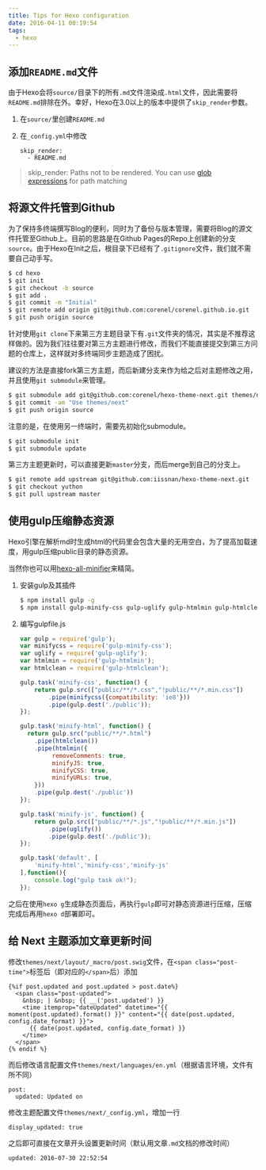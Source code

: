 ```yaml
---
title: Tips for Hexo configuration
date: 2016-04-11 00:19:54
tags:
  - hexo
---
```


## 添加`README.md`文件

由于Hexo会将`source/`目录下的所有`.md`文件渲染成`.html`文件，因此需要将`README.md`排除在外。幸好，Hexo在3.0以上的版本中提供了`skip_render`参数。

1. 在`source/`里创建`README.md`

2. 在`_config.yml`中修改

   ```
   skip_render:
     - README.md
   ```



> skip_render: Paths not to be rendered. You can use [glob expressions](https://github.com/isaacs/minimatch) for path matching

<!-- more -->

## 将源文件托管到Github

为了保持多终端撰写Blog的便利，同时为了备份与版本管理，需要将Blog的源文件托管至Github上。目前的思路是在Github Pages的Repo上创建新的分支`source`。由于Hexo在Init之后，根目录下已经有了`.gitignore`文件，我们就不需要自己动手写。

```bash
$ cd hexo
$ git init
$ git checkout -b source
$ git add .
$ git commit -m "Initial"
$ git remote add origin git@github.com:corenel/corenel.github.io.git
$ git push origin source
```

针对使用`git clone`下来第三方主题目录下有`.git`文件夹的情况，其实是不推荐这样做的。因为我们往往要对第三方主题进行修改，而我们不能直接提交到第三方问题的仓库上，这样就对多终端同步主题造成了困扰。

建议的方法是直接fork第三方主题，而后新建分支来作为给之后对主题修改之用，并且使用`git submodule`来管理。

```bash
$ git submodule add git@github.com:corenel/hexo-theme-next.git themes/next
$ git commit -am "Use themes/next"
$ git push origin source
```

注意的是，在使用另一终端时，需要先初始化submodule。

```bash
$ git submodule init
$ git submodule update
```

第三方主题更新时，可以直接更新`master`分支，而后merge到自己的分支上。

```bash
$ git remote add upstream git@github.com:iissnan/hexo-theme-next.git
$ git checkout yuthon
$ git pull upstream master
```

##  使用gulp压缩静态资源

Hexo引擎在解析md时生成html的代码里会包含大量的无用空白，为了提高加载速度，用gulp压缩public目录的静态资源。

当然你也可以用[hexo-all-minifier](https://github.com/unhealthy/hexo-all-minifier)来精简。

1. 安装gulp及其插件

   ```bash
   $ npm install gulp -g
   $ npm install gulp-minify-css gulp-uglify gulp-htmlmin gulp-htmlclean --save
   ```

2. 编写gulpfile.js

   ```javascript
   var gulp = require('gulp');
   var minifycss = require('gulp-minify-css');
   var uglify = require('gulp-uglify');
   var htmlmin = require('gulp-htmlmin');
   var htmlclean = require('gulp-htmlclean');

   gulp.task('minify-css', function() {
       return gulp.src(["public/**/*.css","!public/**/*.min.css"])
           .pipe(minifycss({compatibility: 'ie8'}))
           .pipe(gulp.dest('./public'));
   });

   gulp.task('minify-html', function() {
     return gulp.src("public/**/*.html")
       .pipe(htmlclean())
       .pipe(htmlmin({
            removeComments: true,
            minifyJS: true,
            minifyCSS: true,
            minifyURLs: true,
       }))
       .pipe(gulp.dest('./public'))
   });

   gulp.task('minify-js', function() {
       return gulp.src(["public/**/*.js","!public/**/*.min.js"])
           .pipe(uglify())
           .pipe(gulp.dest('./public'));
   });

   gulp.task('default', [
       'minify-html','minify-css','minify-js'
   ],function(){
       console.log("gulp task ok!");
   });
   ```

之后在使用`hexo g`生成静态页面后，再执行`gulp`即可对静态资源进行压缩，压缩完成后再用`hexo d`部署即可。

## 给 Next 主题添加文章更新时间

修改`themes/next/layout/_macro/post.swig`文件，在`<span class="post-time">`标签后（即对应的`</span>`后）添加

```
{%if post.updated and post.updated > post.date%}
  <span class="post-updated">
	&nbsp; | &nbsp; {{ __('post.updated') }}
	<time itemprop="dateUpdated" datetime="{{ moment(post.updated).format() }}" content="{{ date(post.updated, config.date_format) }}">
	  {{ date(post.updated, config.date_format) }}
	</time>
  </span>
{% endif %}
```

而后修改语言配置文件`themes/next/languages/en.yml`（根据语言环境，文件有所不同）

```
post:
  updated: Updated on
```

修改主题配置文件`themes/next/_config.yml`，增加一行

```
display_updated: true
```

之后即可直接在文章开头设置更新时间（默认用文章`.md`文档的修改时间）

```
updated: 2016-07-30 22:52:54
```

